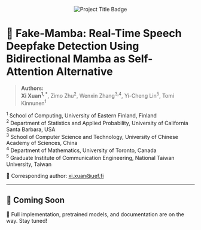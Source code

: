 <p align="center">
  <img src="https://img.shields.io/badge/-Fake--Mamba-informational?style=flat&logo=github&color=blueviolet" alt="Project Title Badge"/>
</p>

# 🎤 Fake-Mamba: Real-Time Speech Deepfake Detection Using Bidirectional Mamba as Self-Attention Alternative

> **Authors:**  
**Xi Xuan<sup>1, *</sup>**, Zimo Zhu<sup>2</sup>, Wenxin Zhang<sup>3,4</sup>, Yi-Cheng Lin<sup>5</sup>, Tomi Kinnunen<sup>1</sup>

<sup>1</sup> School of Computing, University of Eastern Finland, Finland  
<sup>2</sup> Department of Statistics and Applied Probability, University of California Santa Barbara, USA  
<sup>3</sup> School of Computer Science and Technology, University of Chinese Academy of Sciences, China  
<sup>4</sup> Department of Mathematics, University of Toronto, Canada  
<sup>5</sup> Graduate Institute of Communication Engineering, National Taiwan University, Taiwan  

📧 Corresponding author: [xi.xuan@uef.fi](mailto:xi.xuan@uef.fi)

---

## 🚀 Coming Soon

📖 Full implementation, pretrained models, and documentation are on the way. Stay tuned!
